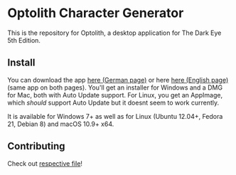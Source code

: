 # Optolith Character Generator

This is the repository for Optolith, a desktop application for The Dark Eye 5th Edition.

## Install

You can download the app [here (German page)](http://www.ulisses-ebooks.de/product/209711) or here [here (English page)](http://www.drivethrurpg.com/product/220253) (same app on both pages). You'll get an installer for Windows and a DMG for Mac, both with Auto Update support. For Linux, you get an AppImage, which *should* support Auto Update but it doesnt seem to work currently.

It is available for Windows 7+ as well as for Linux (Ubuntu 12.04+, Fedora 21, Debian 8) and macOS 10.9+ x64.

## Contributing

Check out [respective file](CONTRIBUTING.md)!
